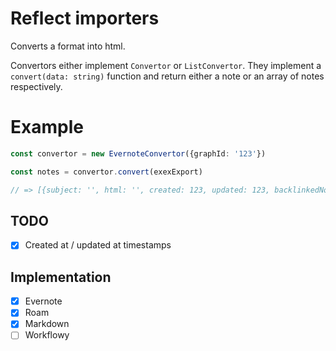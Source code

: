 # Reflect importers

Converts a format into html.

Convertors either implement `Convertor` or `ListConvertor`.
They implement a `convert(data: string)` function and return either a note or an array of notes respectively.

# Example

```typescript
const convertor = new EvernoteConvertor({graphId: '123'})

const notes = convertor.convert(exexExport)

// => [{subject: '', html: '', created: 123, updated: 123, backlinkedNoteIds}]
```

## TODO

- [x] Created at / updated at timestamps

## Implementation

- [x] Evernote
- [x] Roam
- [x] Markdown
- [ ] Workflowy
